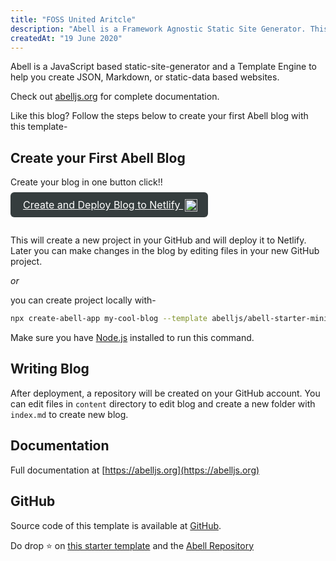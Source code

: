 ```yaml
---
title: "FOSS United Aritcle"
description: "Abell is a Framework Agnostic Static Site Generator. This blog will take you through the basics of Abell."
createdAt: "19 June 2020"
---
```


Abell is a JavaScript based static-site-generator and a Template Engine to help you create JSON, Markdown, or static-data based websites.

Check out [abelljs.org](https://abelljs.org) for complete documentation.

Like this blog? Follow the steps below to create your first Abell blog with this template-

## Create your First Abell Blog

Create your blog in one button click!!

<div style="padding: 0px 0px 24px 0px">
<a 
  class="no-underline"
  style="border-radius: 6px;font-size: 1rem; padding:10px 20px;background-color: #353D3E; color: #ffffff;" 
  href="https://app.netlify.com/start/deploy?repository=https://github.com/abelljs/abell-starter-minima"> 
  Create and Deploy Blog to Netlify <img style="position: relative; top: 5px;left: 3px;" alt="netlify logo" width="20" src="./assets/netlify.svg">
</a>
</div>

This will create a new project in your GitHub and will deploy it to Netlify. Later you can make changes in the blog by editing files in your new GitHub project.

*or*

you can create project locally with-
```sh
npx create-abell-app my-cool-blog --template abelljs/abell-starter-minima
```

Make sure you have [Node.js](https://nodejs.org) installed to run this command.

## Writing Blog

After deployment, a repository will be created on your GitHub account. You can edit files in `content` directory to edit blog and create a new folder with `index.md` to create new blog.

## Documentation

Full documentation at [https://abelljs.org](https://abelljs.org)

## GitHub

Source code of this template is available at [GitHub](https://github.com/abelljs/abell-starter-minima).

Do drop ⭐️ on [this starter template](https://github.com/abelljs/abell-starter-minima) and the [Abell Repository](https://github.com/abelljs/abell)

